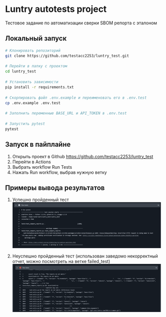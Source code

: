 # Luntry autotests project

Тестовое задание по автоматизации сверки SBOM репорта с эталоном

## Локальный запуск

```bash
# Клонировать репозиторий
git clone https://github.com/testacc2253/luntry_test.git

# Перейти в папку с проектом
cd luntry_test

# Установить зависимости
pip install -r requirements.txt

# Скорпировать файл .env.example и переименовать его в .env.test
cp .env.example .env.test

# Заполнить переменные BASE_URL и API_TOKEN в .env.test

# Запустить pytest
pytest
```

## Запуск в пайплайне

1. Открыть проект в Github https://github.com/testacc2253/luntry_test
2. Перейти в Actions
3. Выбрать workflow Run Tests
4. Нажать Run workflow, выбрав нужную ветку

## Примеры вывода результатов

1. Успешно пройденный тест
![Screenshot](images/screenshot_success.png)

2. Неуспешно пройденный тест (использован заведомо некорректный отчет, можно посмотреть на ветке failed_test)
![Screenshot](images/screenshot_fail.png)